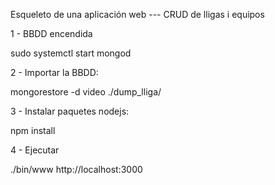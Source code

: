Esqueleto de una aplicación web --- CRUD de lligas i equipos 


1 - BBDD encendida

sudo systemctl start mongod

2 - Importar la BBDD:

mongorestore -d video ./dump_lliga/

3 - Instalar paquetes nodejs:

npm install

4 - Ejecutar

./bin/www
http://localhost:3000
